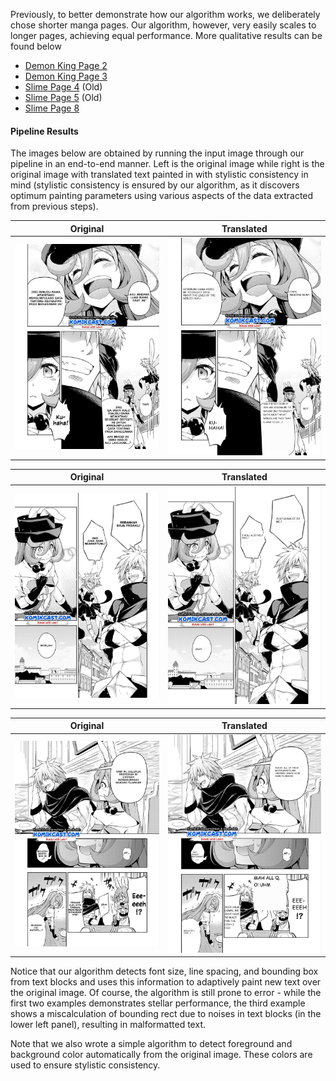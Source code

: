 [//]: # "
Show several visual examples of inputs/outputs of your system (success cases and failures) that help us better understand your approach.
"
Previously, to better demonstrate how our algorithm works, we deliberately chose shorter manga pages. Our algorithm, however,
very easily scales to longer pages, achieving equal performance. More qualitative results can be found below

- [Demon King Page 2](../images/ocr_results/demon_king_page_2/README.md)
- [Demon King Page 3](../images/ocr_results/demon_king_page_3/README.md)
- [Slime Page 4](../images/ocr_results/slime_page_4/README.md) (Old)
- [Slime Page 5](../images/ocr_results/slime_page_5/README.md) (Old)
- [Slime Page 8](../images/ocr_results/demon_king_page_2/README.md)

#### Pipeline Results

The images below are obtained by running the input image through our pipeline in an end-to-end manner. Left is the original image while right is the original image with translated text painted in with stylistic consistency in mind (stylistic consistency is ensured by our algorithm, as it discovers optimum painting parameters using various aspects of the data extracted from previous steps).

| Original      | Translated |
| ------------- | ---------- |
| ![Original](../images/ocr_results/slime_page_4/input_image.png) | ![Translated](../images/final_results/slime_page_4/final_result.png)            |

| Original      | Translated |
| ------------- | ---------- |
| ![Original](../images/ocr_results/slime_page_5/input_image.png) | ![Translated](../images/final_results/slime_page_5/final_result.png)            |

| Original      | Translated |
| ------------- | ---------- |
| ![Original](../images/ocr_results/slime_page_8/input_image.png) | ![Translated](../images/final_results/slime_page_8/final_result.png)            |

Notice that our algorithm detects font size, line spacing, and bounding box from text blocks and uses this information to adaptively paint new text over the original image. Of course, the algorithm is still prone to error - while the first two examples demonstrates stellar performance, the third example shows a miscalculation of bounding rect due to noises in text blocks (in the lower left panel), resulting in malformatted text. 

Note that we also wrote a simple algorithm to detect foreground and background color automatically from the original image. These colors are used to ensure stylistic consistency. 


